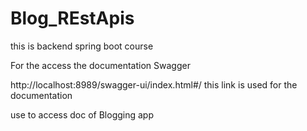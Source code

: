 # Blog_REstApis
this is backend spring boot course 

For the access the documentation  Swagger 

http://localhost:8989/swagger-ui/index.html#/        this link is used for the documentation

use to access doc of Blogging app 
